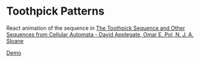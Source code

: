 
# Toothpick Patterns

React animation of the sequence in [The Toothpick Sequence and Other Sequences from Cellular Automata - David Applegate, Omar E. Pol, N. J. A. Sloane](https://arxiv.org/abs/1004.3036)

[Demo](https://gingerhendrix.github.io/toothpicks/)

